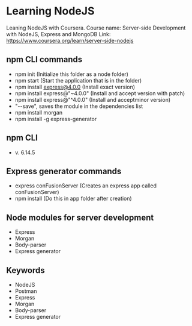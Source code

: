 # Learning NodeJS
Leaning NodeJS with Coursera.
Course name: Server-side Development with NodeJS, Express and MongoDB
Link: https://www.coursera.org/learn/server-side-nodejs

## npm CLI commands
- npm init (Initialize this folder as a node folder)
- npm start (Start the application that is in the folder)
- npm install express@4.0.0 (Install exact version) 
- npm install express@"~4.0.0" (Install and accept version with patch) 
- npm install express@"^4.0.0" (Install and acceptminor version) 
- "--save", saves the module in the dependencies list
- npm install morgan
- npm install -g express-generator

## npm CLI
- v. 6.14.5

## Express generator commands
- express conFusionServer (Creates an express app called conFusionServer)
- npm install (Do this in app folder after creation)

## Node modules for server development
- Express
- Morgan
- Body-parser
- Express generator

## Keywords
- NodeJS
- Postman
- Express
- Morgan
- Body-parser
- Express generator